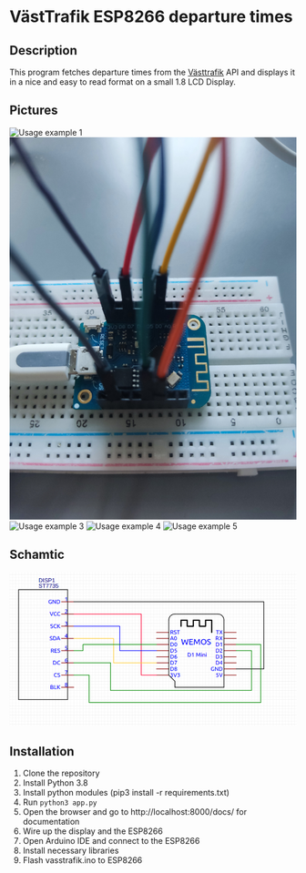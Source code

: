# VästTrafik ESP8266 departure times

## Description
This program fetches departure times from the [Västtrafik](https://www.vasttrafik.se) API and displays it in a nice and easy to read format on a small 1.8 LCD Display.

## Pictures
![Usage example 1](1.jpg)
![Usage example 2](2.jpg)
![Usage example 3](3.jpg)
![Usage example 4](4.jpg)
![Usage example 5](5.jpg)


## Schamtic 
![Schamtic](schamtic.png)

## Installation
1. Clone the repository
2. Install Python 3.8
3. Install python modules (pip3 install -r requirements.txt)
4. Run `python3 app.py`
5. Open the browser and go to http://localhost:8000/docs/ for documentation
6. Wire up the display and the ESP8266
7. Open Arduino IDE and connect to the ESP8266
8. Install necessary libraries
9. Flash vasstrafik.ino to ESP8266